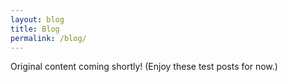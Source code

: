 ```yaml
---
layout: blog
title: Blog
permalink: /blog/
---
```

Original content coming shortly! (Enjoy these test posts for now.)